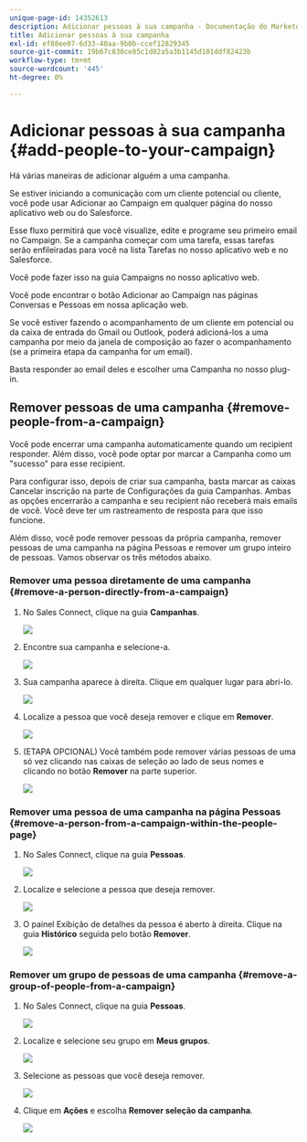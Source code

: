 ```yaml
---
unique-page-id: 14352613
description: Adicionar pessoas à sua campanha - Documentação do Marketo - Documentação do produto
title: Adicionar pessoas à sua campanha
exl-id: ef88ee07-6d33-40aa-9b0b-ccef12829345
source-git-commit: 19b67c830ce85c1d02a5a3b1145d101ddf82423b
workflow-type: tm+mt
source-wordcount: '445'
ht-degree: 0%

---
```


# Adicionar pessoas à sua campanha {#add-people-to-your-campaign}

Há várias maneiras de adicionar alguém a uma campanha.

Se estiver iniciando a comunicação com um cliente potencial ou cliente, você pode usar Adicionar ao Campaign em qualquer página do nosso aplicativo web ou do Salesforce.

Esse fluxo permitirá que você visualize, edite e programe seu primeiro email no Campaign. Se a campanha começar com uma tarefa, essas tarefas serão enfileiradas para você na lista Tarefas no nosso aplicativo web e no Salesforce.

Você pode fazer isso na guia Campaigns no nosso aplicativo web.

Você pode encontrar o botão Adicionar ao Campaign nas páginas Conversas e Pessoas em nossa aplicação web.

Se você estiver fazendo o acompanhamento de um cliente em potencial ou da caixa de entrada do Gmail ou Outlook, poderá adicioná-los a uma campanha por meio da janela de composição ao fazer o acompanhamento (se a primeira etapa da campanha for um email).

Basta responder ao email deles e escolher uma Campanha no nosso plug-in.

## Remover pessoas de uma campanha {#remove-people-from-a-campaign}

Você pode encerrar uma campanha automaticamente quando um recipient responder. Além disso, você pode optar por marcar a Campanha como um &quot;sucesso&quot; para esse recipient.

Para configurar isso, depois de criar sua campanha, basta marcar as caixas Cancelar inscrição na parte de Configurações da guia Campanhas. Ambas as opções encerrarão a campanha e seu recipient não receberá mais emails de você. Você deve ter um rastreamento de resposta para que isso funcione.

Além disso, você pode remover pessoas da própria campanha, remover pessoas de uma campanha na página Pessoas e remover um grupo inteiro de pessoas. Vamos observar os três métodos abaixo.

### Remover uma pessoa diretamente de uma campanha {#remove-a-person-directly-from-a-campaign}

1. No Sales Connect, clique na guia **Campanhas**.

   ![](assets/one.png)

1. Encontre sua campanha e selecione-a.

   ![](assets/two.png)

1. Sua campanha aparece à direita. Clique em qualquer lugar para abri-lo.

   ![](assets/three.png)

1. Localize a pessoa que você deseja remover e clique em **Remover**.

   ![](assets/four.png)

1. (ETAPA OPCIONAL) Você também pode remover várias pessoas de uma só vez clicando nas caixas de seleção ao lado de seus nomes e clicando no botão **Remover** na parte superior.

   ![](assets/five.png)

### Remover uma pessoa de uma campanha na página Pessoas {#remove-a-person-from-a-campaign-within-the-people-page}

1. No Sales Connect, clique na guia **Pessoas**.

   ![](assets/one-a.png)

1. Localize e selecione a pessoa que deseja remover.

   ![](assets/two-a.png)

1. O painel Exibição de detalhes da pessoa é aberto à direita. Clique na guia **Histórico** seguida pelo botão **Remover**.

   ![](assets/three-a.png)

### Remover um grupo de pessoas de uma campanha {#remove-a-group-of-people-from-a-campaign}

1. No Sales Connect, clique na guia **Pessoas**.

   ![](assets/one-b.png)

1. Localize e selecione seu grupo em **Meus grupos**.

   ![](assets/two-b.png)

1. Selecione as pessoas que você deseja remover.

   ![](assets/three-b.png)

1. Clique em **Ações** e escolha **Remover seleção da campanha**.

   ![](assets/four-b.png)